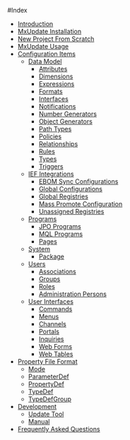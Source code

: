 <!--
 *
 *  This file is part of MxUpdate <http://www.mxupdate.org>.
 *
 *  MxUpdate is a deployment tool for a PLM platform to handle
 *  administration objects as single update files (configuration item).
 *
 *  Copyright (C) 2008-2016 The MxUpdate Team
 *
 *  The Manual of MxUpdate is licensed under a CC BY-NC-SA 4.0 license
 *  (Creative Commons Attribution-NonCommercial-ShareAlike 4.0 
 *  International 4.0 license).
 *
 *  You should have received a copy of the license along with this
 *  work. If not, see <http://creativecommons.org/licenses/by-nc-sa/4.0/>.
 *
-->

#Index

* [Introduction](Start.md)
* [MxUpdate Installation](UpdateInstallation.md)
* [New Project From Scratch](NewProject.md)
* [MxUpdate Usage](UpdateUsage.md)
* [Configuration Items](CI_.md)
    * [Data Model](CI_DM_.md)
        * [Attributes](CI_DM_Attribute.md)
        * [Dimensions](CI_DM_Dimension.md)
        * [Expressions](CI_DM_Expression.md)
        * [Formats](CI_DM_Format.md)
        * [Interfaces](CI_DM_Interface.md)
        * [Notifications](CI_DM_Notification.md)
        * [Number Generators](CI_DM_NumberGenerator.md)
        * [Object Generators](CI_DM_ObjectGenerator.md)
        * [Path Types](CI_DM_PathType.md)
        * [Policies](CI_DM_Policy.md)
        * [Relationships](CI_DM_Relationship.md)
        * [Rules](CI_DM_Rule.md)
        * [Types](CI_DM_Type.md)
        * [Triggers](CI_DM_Trigger.md)
    * [IEF Integrations](CI_IEF_.md)
        * [EBOM Sync Configurations](CI_IEF_EBOMSyncConfig.md)
        * [Global Configurations](CI_IEF_GlobalConfig.md)
        * [Global Registries](CI_IEF_GlobalRegistry.md)
        * [Mass Promote Configuration](CI_IEF_MassPromoteConfig.md)
        * [Unassigned Registries](CI_IEF_UnassignedRegistry.md)
    * [Programs](CI_Program_.md)
        * [JPO Programs](CI_Program_JPO.md)
        * [MQL Programs](CI_Program_MQL.md)
        * [Pages](CI_Program_Page.md)
    * [System](CI_System_.md)
        * [Package](CI_System_Package.md)
    * [Users](CI_User_.md)
        * [Associations](CI_User_Association.md)
        * [Groups](CI_User_Group.md)
        * [Roles](CI_User_Role.md)
        * [Administration Persons](CI_User_PersonAdmin.md)
    * [User Interfaces](CI_UI_.md)
        * [Commands](CI_UI_Command.md)
        * [Menus](CI_UI_Menu.md)
        * [Channels](CI_UI_Channel.md)
        * [Portals](CI_UI_Portal.md)
        * [Inquiries](CI_UI_Inquiry.md)
        * [Web Forms](CI_UI_Form.md)
        * [Web Tables](CI_UI_Table.md)
* [Property File Format](UpdatePropertyFileFormat_.md)
    * [Mode](UpdatePropertyFileFormat_Mode.md)
    * [ParameterDef](UpdatePropertyFileFormat_ParameterDef.md)
    * [PropertyDef](UpdatePropertyFileFormat_PropertyDef.md)
    * [TypeDef](UpdatePropertyFileFormat_TypeDef.md)
    * [TypeDefGroup](UpdatePropertyFileFormat_TypeDefGroup.md)
* [Development](Development_.md)
    * [Update Tool](Development_Update.md)
    * [Manual](Development_Manual.md)
* [Frequently Asked Questions](FAQ.md)
